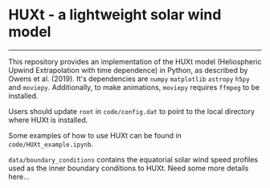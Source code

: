 # HUXt - a lightweight solar wind model
---

This repository provides an implementation of the HUXt model (Heliospheric Upwind Extrapolation with time dependence) in Python, as described by Owens et al. (2019). It's dependencies are ``numpy`` ``matplotlib`` ``astropy`` ``h5py`` and ``moviepy``. Additionally, to make animations, ``moviepy`` requires ``ffmpeg`` to be installed. 

Users should update ``root`` in ``code/config.dat`` to point to the local directory where HUXt is installed.

Some examples of how to use HUXt can be found in ``code/HUXt_example.ipynb``.

``data/boundary_conditions`` contains the equatorial solar wind speed profiles used as the inner boundary conditions to HUXt. Need some more details here...